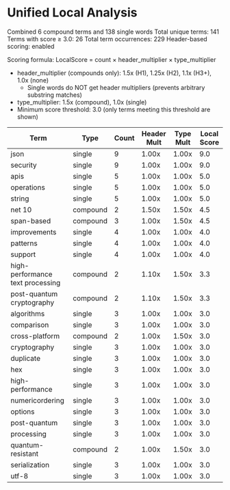 # Unified Local Analysis

Combined 6 compound terms and 138 single words
Total unique terms: 141
Terms with score ≥ 3.0: 26
Total term occurrences: 229
Header-based scoring: enabled

Scoring formula: LocalScore = count × header_multiplier × type_multiplier
- header_multiplier (compounds only): 1.5x (H1), 1.25x (H2), 1.1x (H3+), 1.0x (none)
  - Single words do NOT get header multipliers (prevents arbitrary substring matches)
- type_multiplier: 1.5x (compound), 1.0x (single)
- Minimum score threshold: 3.0 (only terms meeting this threshold are shown)

| Term | Type | Count | Header Mult | Type Mult | Local Score |
|------|------|-------|-------------|-----------|-------------|
| json | single | 9 | 1.00x | 1.00x | 9.0 |
| security | single | 9 | 1.00x | 1.00x | 9.0 |
| apis | single | 5 | 1.00x | 1.00x | 5.0 |
| operations | single | 5 | 1.00x | 1.00x | 5.0 |
| string | single | 5 | 1.00x | 1.00x | 5.0 |
| net 10 | compound | 2 | 1.50x | 1.50x | 4.5 |
| span-based | compound | 3 | 1.00x | 1.50x | 4.5 |
| improvements | single | 4 | 1.00x | 1.00x | 4.0 |
| patterns | single | 4 | 1.00x | 1.00x | 4.0 |
| support | single | 4 | 1.00x | 1.00x | 4.0 |
| high-performance text processing | compound | 2 | 1.10x | 1.50x | 3.3 |
| post-quantum cryptography | compound | 2 | 1.10x | 1.50x | 3.3 |
| algorithms | single | 3 | 1.00x | 1.00x | 3.0 |
| comparison | single | 3 | 1.00x | 1.00x | 3.0 |
| cross-platform | compound | 2 | 1.00x | 1.50x | 3.0 |
| cryptography | single | 3 | 1.00x | 1.00x | 3.0 |
| duplicate | single | 3 | 1.00x | 1.00x | 3.0 |
| hex | single | 3 | 1.00x | 1.00x | 3.0 |
| high-performance | single | 3 | 1.00x | 1.00x | 3.0 |
| numericordering | single | 3 | 1.00x | 1.00x | 3.0 |
| options | single | 3 | 1.00x | 1.00x | 3.0 |
| post-quantum | single | 3 | 1.00x | 1.00x | 3.0 |
| processing | single | 3 | 1.00x | 1.00x | 3.0 |
| quantum-resistant | compound | 2 | 1.00x | 1.50x | 3.0 |
| serialization | single | 3 | 1.00x | 1.00x | 3.0 |
| utf-8 | single | 3 | 1.00x | 1.00x | 3.0 |
